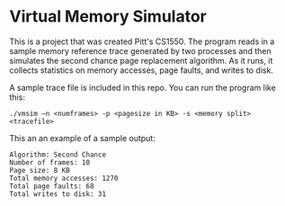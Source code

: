 # Virtual Memory Simulator

This is a project that was created Pitt's CS1550. The program reads in a sample memory reference trace generated by two processes and then simulates the second chance page replacement algorithm. As it runs, it collects statistics on memory accesses, page faults, and writes to disk. 

A sample trace file is included in this repo. You can run the program like this:

```
./vmsim –n <numframes> -p <pagesize in KB> -s <memory split> <tracefile>
```

This an an example of a sample output:

```
Algorithm: Second Chance
Number of frames: 10
Page size: 8 KB
Total memory accesses: 1270
Total page faults: 68
Total writes to disk: 31
```